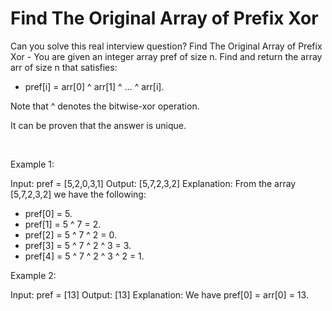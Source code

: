 # Find The Original Array of Prefix Xor

Can you solve this real interview question? Find The Original Array of Prefix Xor - You are given an integer array pref of size n. Find and return the array arr of size n that satisfies:

 * pref[i] = arr[0] ^ arr[1] ^ ... ^ arr[i].

Note that ^ denotes the bitwise-xor operation.

It can be proven that the answer is unique.

 

Example 1:


Input: pref = [5,2,0,3,1]
Output: [5,7,2,3,2]
Explanation: From the array [5,7,2,3,2] we have the following:
- pref[0] = 5.
- pref[1] = 5 ^ 7 = 2.
- pref[2] = 5 ^ 7 ^ 2 = 0.
- pref[3] = 5 ^ 7 ^ 2 ^ 3 = 3.
- pref[4] = 5 ^ 7 ^ 2 ^ 3 ^ 2 = 1.


Example 2:


Input: pref = [13]
Output: [13]
Explanation: We have pref[0] = arr[0] = 13.